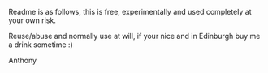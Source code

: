 Readme is as follows, this is free, experimentally and used completely at your own risk.

Reuse/abuse and normally use at will, if your nice and in Edinburgh buy me a drink sometime :)

Anthony

